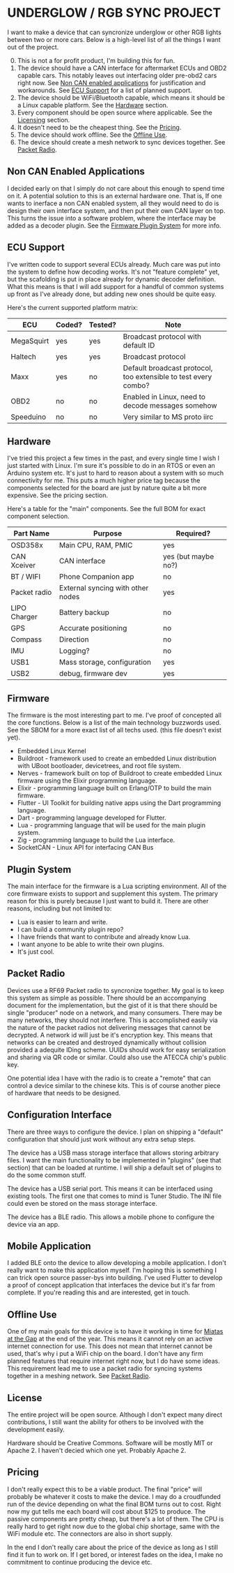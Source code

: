 # UNDERGLOW / RGB SYNC PROJECT

I want to make a device that can syncronize underglow
or other RGB lights between two or more cars. Below is a high-level list of all the things I want out of the project.

0) This is not a for profit product, I'm building this for fun.
1) The device should have a CAN interface for aftermarket ECUs and OBD2 capable cars. This notably leaves out interfacing older pre-obd2 cars right now. See [Non CAN enabled applications](#non-can-enabled-systems) for justification and workarounds. See [ECU Support](#ecu-support) for a list of planned support.
2) The device should be WiFi/Bluetooth capable, which means it should be a Linux capable platform. See the [Hardware](#hardware) section.
3) Every component should be open source where applicable. See the [Licensing](#license) section.
4) It doesn't need to be the cheapest thing. See the [Pricing](#pricing).
5) The device should work offline. See the [Offline Use](#offline-use).
6) The device should create a mesh network to sync devices together. See [Packet Radio](#packet-radio).

## Non CAN Enabled Applications

I decided early on that I simply do not care about this enough to spend time on it. A potential solution to this is an external hardware one. That is, If one wants to inerface a non CAN enabled system, all they would need to do is design their own interface system, and then put their own CAN layer on top. This turns the issue into a software problem, where the interface may be added as a decoder plugin. See the [Firmware Plugin System](#Firmware-Plugin-System) for more info.

## ECU Support

I've written code to support several ECUs already. Much care was put into the system to define how decoding works. It's not "feature complete" yet, but the scafolding is put in place already for dynamic decoder definition. What this means is that I will add support for a handful of common systems up front as I've already done, but adding new ones should be quite easy.

Here's the current supported platform matrix:

| ECU        | Coded? | Tested? | Note  |
| ---------- | ------ | ------- | ----- |
| MegaSquirt | yes    | yes     | Broadcast protocol with default ID |
| Haltech    | yes    | yes     | Broadcast protocol |
| Maxx       | yes    | no      | Default broadcast protocol, too extensible to test every combo? |
| OBD2       | no     | no      | Enabled in Linux, need to decode messages somehow |
| Speeduino  | no     | no      | Very similar to MS proto iirc |

## Hardware

I've tried this project a few times in the past, and every single time I wish I just started with Linux. I'm sure it's possible to do in an RTOS or even an Arduino system etc. It's just to hard to reason about a system with so much connectivity for me. This puts a much higher price tag because the components selected for the board are just by nature quite a bit more expensive. See the pricing section.

Here's a table for the "main" components. See the full BOM for exact component selection.

| Part Name | Purpose | Required? |
| ----------| --------| --------- |
| OSD358x      | Main CPU, RAM, PMIC               | yes                 |
| CAN Xceiver  | CAN interface                     | yes (but maybe no?) |
| BT / WIFI    | Phone Companion app               | no                  |
| Packet radio | External syncing with other nodes | yes   |
| LIPO Charger | Battery backup | no |
| GPS          | Accurate positioning | no |
| Compass      | Direction            | no |
| IMU          | Logging?             | no |
| USB1         | Mass storage, configuration | yes |
| USB2         | debug, firmware dev  | yes |

## Firmware

The firmware is the most interesting part to me. I've proof of concepted all the core functions. Below is a list of the main technology buzzwords used. See the SBOM for a more exact list of all techs used. (this file doesn't exist yet).

* Embedded Linux Kernel
* Buildroot - framework used to create an embedded Linux distribution with UBoot bootloader, devicetrees, and root file system.
* Nerves - framework built on top of Buildroot to create embedded Linux firmware using the Elixir programming language.
* Elixir - programming language built on Erlang/OTP to build the main firmware.
* Flutter - UI Toolkit for building native apps using the Dart programming language.
* Dart - programming language developed for Flutter.
* Lua - programming language that will be used for the main plugin system.
* Zig - programming language to build the Lua interface.
* SocketCAN - Linux API for interfacing CAN Bus

## Plugin System

The main interface for the firmware is a Lua scripting environment. All of the core firmware exists to support and supplement this system. The primary reason for this is purely because I just want to build it. There are other reasons, including but not limited to:

* Lua is easier to learn and write.
* I can build a community plugin repo?
* I have friends that want to contribute and already know Lua.
* I want anyone to be able to write their own plugins.
* It's just cool.

## Packet Radio

Devices use a RF69 Packet radio to syncronize together. My goal is to keep this system as simple as possible. There should be an accompanying document for the implementation, but the gist of it is that there should be single "producer" node on a network, and many consumers. There may be many networks, they should not interfere. This is accomplished easily via the nature of the packet radios not delivering messages that cannot be decrypted. A network id will just be it's encryption key. This means that networks can be created and destroyed dynamically without collision provided a adequite IDing scheme. UUIDs should work for easy serialization and sharing via QR code or similar. Could also use the ATECCA chip's public key.

One potential idea I have with the radio is to create a "remote" that can control a device similar to the chinese kits. This is of course another piece of hardware that needs to be designed.

## Configuration Interface

There are three ways to configure the device. I plan on shipping a "default" configuration that should just work without any extra setup steps.

The device has a USB mass storage interface that allows storing arbitrary files. I want the main functionality to be implemented in "plugins" (see that section) that can be loaded at runtime. I will ship a default set of plugins to do the some common stuff.

The device has a USB serial port. This means it can be interfaced using existing tools. The first one that comes to mind is Tuner Studio. The INI file could even be stored on the mass storage interface.

The device has a BLE radio. This allows a mobile phone to configure the device via an app.

## Mobile Application

I added BLE onto the device to allow developing a mobile application. I don't really want to make this application myself. I'm hoping this is something I can trick open source passer-bys into building. I've used Flutter to develop a proof of concept application that interfaces the device but it's far from complete. If you're reading this and are interested, get in touch.

## Offline Use

One of my main goals for this device is to have it working in time for [Miatas at the Gap](https://www.gapmiatas.com/) at the end of the year. This means it cannot rely on an active internet connection for use. This does not mean that internet cannot be used, that's why i put a WiFi chip on the board. I don't have any firm planned features that require internet right now, but I do have some ideas. This requirement lead me to use a packet radio for syncing systems together in a meshing network. See [Packet Radio](#packet-radio).

## License

The entire project will be open source. Although I don't expect many direct contributions, I still want the ability for others to be involved with the development easily.

Hardware should be Creative Commons. Software will be mostly MIT or Apache 2. I haven't decied which one yet. Probably Apache 2.

## Pricing

I don't really expect this to be a viable product. The final "price" will probably be whatever it costs to make the device. I may do a croudfunded run of the device depending on what the final BOM turns out to cost. Right now my gut tells me each board will cost about $125 to produce. The passive components are pretty cheap, but there's a lot of them. The CPU is really hard to get right now due to the global chip shortage, same with the WiFi module etc. The connectors are also in short supply.

In the end I don't really care about the price of the device as long as I still find it fun to work on. If I get bored, or interest fades on the idea, I make no commitment to continue producing the device etc.
